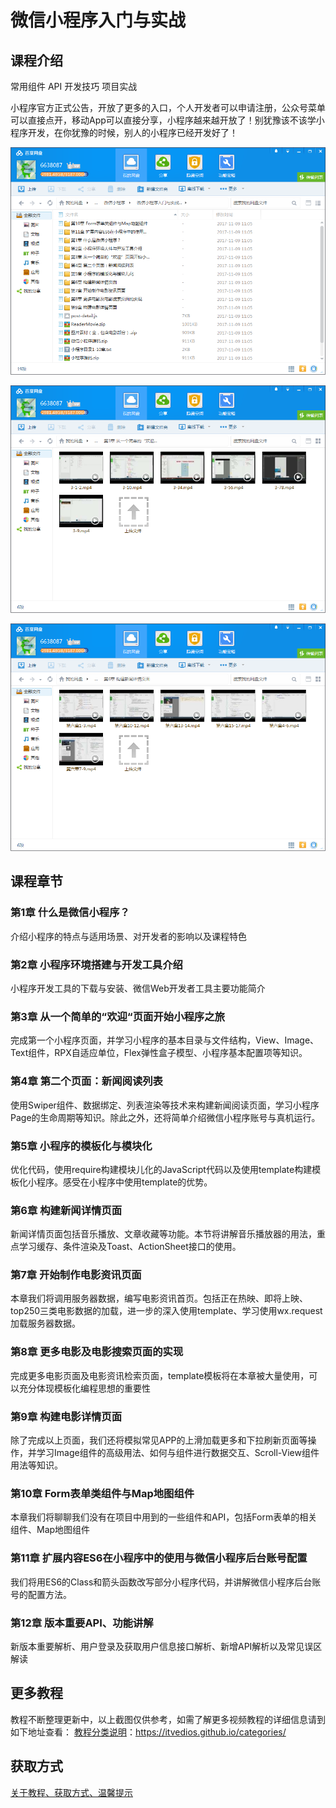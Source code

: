 # 微信小程序入门与实战

## 课程介绍

常用组件 API 开发技巧 项目实战

小程序官方正式公告，开放了更多的入口，个人开发者可以申请注册，公众号菜单可以直接点开，移动App可以直接分享，小程序越来越开放了！别犹豫该不该学小程序开发，在你犹豫的时候，别人的小程序已经开发好了！

![](img/微信小程序入门与实战1.png)

<!--more-->

![](img/微信小程序入门与实战2.png)

![](img/微信小程序入门与实战3.png)

## 课程章节

### 第1章 什么是微信小程序？

介绍小程序的特点与适用场景、对开发者的影响以及课程特色

### 第2章 小程序环境搭建与开发工具介绍

小程序开发工具的下载与安装、微信Web开发者工具主要功能简介

### 第3章 从一个简单的“欢迎“页面开始小程序之旅

完成第一个小程序页面，并学习小程序的基本目录与文件结构，View、Image、Text组件，RPX自适应单位，Flex弹性盒子模型、小程序基本配置项等知识。

### 第4章 第二个页面：新闻阅读列表

使用Swiper组件、数据绑定、列表渲染等技术来构建新闻阅读页面，学习小程序Page的生命周期等知识。除此之外，还将简单介绍微信小程序账号与真机运行。

### 第5章 小程序的模板化与模块化

优化代码，使用require构建模块儿化的JavaScript代码以及使用template构建模板化小程序。感受在小程序中使用template的优势。

### 第6章 构建新闻详情页面

新闻详情页面包括音乐播放、文章收藏等功能。本节将讲解音乐播放器的用法，重点学习缓存、条件渲染及Toast、ActionSheet接口的使用。

### 第7章 开始制作电影资讯页面

本章我们将调用服务器数据，编写电影资讯首页。包括正在热映、即将上映、top250三类电影数据的加载，进一步的深入使用template、学习使用wx.request加载服务器数据。

### 第8章 更多电影及电影搜索页面的实现

完成更多电影页面及电影资讯检索页面，template模板将在本章被大量使用，可以充分体现模板化编程思想的重要性

### 第9章 构建电影详情页面

除了完成以上页面，我们还将模拟常见APP的上滑加载更多和下拉刷新页面等操作，并学习Image组件的高级用法、如何与组件进行数据交互、Scroll-View组件用法等知识。

### 第10章 Form表单类组件与Map地图组件

本章我们将聊聊我们没有在项目中用到的一些组件和API，包括Form表单的相关组件、Map地图组件

### 第11章 扩展内容ES6在小程序中的使用与微信小程序后台账号配置

我们将用ES6的Class和箭头函数改写部分小程序代码，并讲解微信小程序后台账号的配置方法。

### 第12章 版本重要API、功能讲解

新版本重要解析、用户登录及获取用户信息接口解析、新增API解析以及常见误区解读

## 更多教程

教程不断整理更新中，以上截图仅供参考，如需了解更多视频教程的详细信息请到如下地址查看：
[教程分类说明](https://itvedios.github.io/categories/)：<https://itvedios.github.io/categories/>

## 获取方式

[关于教程、获取方式、温馨提示](https://itvedios.github.io/about/)
